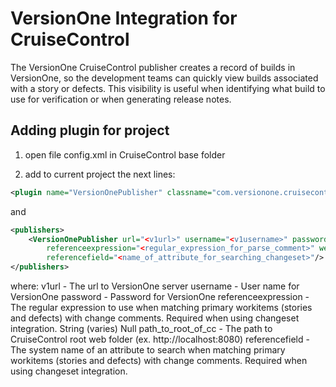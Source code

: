 # VersionOne Integration for CruiseControl

The VersionOne CruiseControl publisher creates a record of builds in VersionOne, so the development teams can quickly view builds associated with a story or defects. This visibility is useful when identifying what build to use for verification or when generating release notes.

## Adding plugin for project

1. open file config.xml in CruiseControl base folder

2. add to current project the next lines:

```xml
<plugin name="VersionOnePublisher" classname="com.versionone.cruisecontrol.publisher.VersionOnePublisher"/>
```

and

```xml
<publishers>
	<VersionOnePublisher url="<v1url>" username="<v1username>" password="<v1password>"
	    referenceexpression="<regular_expression_for_parse_comment>" webroot="<path_to_root_of_cc>"
	    referencefield="<name_of_attribute_for_searching_changeset>"/>
</publishers>
```

where:
    v1url                   - The url to VersionOne server
    username                - User name for VersionOne
    password                - Password for VersionOne
    referenceexpression     - The regular expression to use when matching primary workitems (stories and defects) with change comments. Required when using changeset integration.  String  (varies)  Null
    path_to_root_of_cc      - The path to CruiseControl root web folder (ex. http://localhost:8080)
    referencefield          - The system name of an attribute to search when matching primary workitems (stories and defects) with change comments. Required when using changeset integration.
